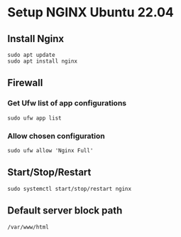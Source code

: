 # Setup NGINX Ubuntu 22.04

## Install Nginx

```shellscript
sudo apt update
sudo apt install nginx
```

## Firewall

### Get Ufw list of app configurations
```shellscript
sudo ufw app list
```

### Allow chosen configuration
```shellscript
sudo ufw allow 'Nginx Full'
```

## Start/Stop/Restart
```shellscript
sudo systemctl start/stop/restart nginx
```

## Default server block path
```
/var/www/html
```